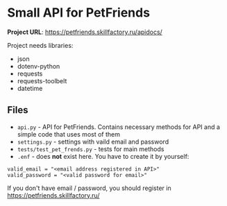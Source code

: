 # Small API for PetFriends
**Project URL**: https://petfriends.skillfactory.ru/apidocs/

Project needs libraries:
- json
- dotenv-python
- requests
- requests-toolbelt
- datetime

## Files
- `api.py` - API for PetFriends. Contains necessary methods for API and a simple code that uses most of them
- `settings.py` - settings with vaild email and password
- `tests/test_pet_frends.py` - tests for main methods
- `.enf` - does **not** exist here. You have to create it by yourself:
```
valid_email = "<email address registered in API>"
valid_password = "<valid password for email>"
```
If you don't have email / password, you should register in https://petfriends.skillfactory.ru/
